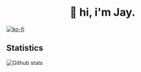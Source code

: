 <h1 align="center">👋 hi, i'm Jay.</h1>

[![ko-fi](https://ko-fi.com/img/githubbutton_sm.svg)](https://ko-fi.com/N4N1QZ9Y4)

## Statistics
![Github stats](https://github-readme-stats.vercel.app/api?username=urlundefined&theme=blueberry&count_private=true&hide_border=true&line_height=20)
